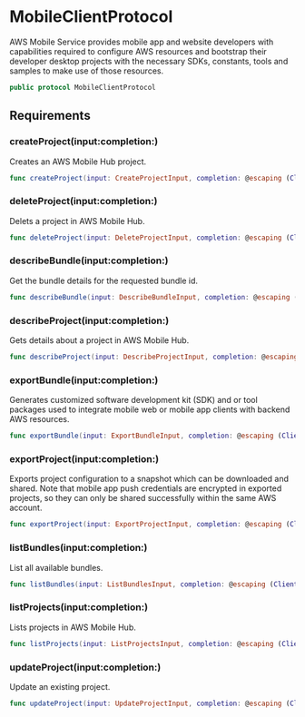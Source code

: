 # MobileClientProtocol

AWS Mobile Service provides mobile app and website developers with capabilities required to configure AWS resources and bootstrap their developer desktop projects with the necessary SDKs, constants, tools and samples to make use of those resources.

``` swift
public protocol MobileClientProtocol 
```

## Requirements

### createProject(input:completion:)

Creates an AWS Mobile Hub project.

``` swift
func createProject(input: CreateProjectInput, completion: @escaping (ClientRuntime.SdkResult<CreateProjectOutputResponse, CreateProjectOutputError>) -> Void)
```

### deleteProject(input:completion:)

Delets a project in AWS Mobile Hub.

``` swift
func deleteProject(input: DeleteProjectInput, completion: @escaping (ClientRuntime.SdkResult<DeleteProjectOutputResponse, DeleteProjectOutputError>) -> Void)
```

### describeBundle(input:completion:)

Get the bundle details for the requested bundle id.

``` swift
func describeBundle(input: DescribeBundleInput, completion: @escaping (ClientRuntime.SdkResult<DescribeBundleOutputResponse, DescribeBundleOutputError>) -> Void)
```

### describeProject(input:completion:)

Gets details about a project in AWS Mobile Hub.

``` swift
func describeProject(input: DescribeProjectInput, completion: @escaping (ClientRuntime.SdkResult<DescribeProjectOutputResponse, DescribeProjectOutputError>) -> Void)
```

### exportBundle(input:completion:)

Generates customized software development kit (SDK) and or tool packages used to integrate mobile web or mobile app clients with backend AWS resources.

``` swift
func exportBundle(input: ExportBundleInput, completion: @escaping (ClientRuntime.SdkResult<ExportBundleOutputResponse, ExportBundleOutputError>) -> Void)
```

### exportProject(input:completion:)

Exports project configuration to a snapshot which can be downloaded and shared. Note that mobile app push credentials are encrypted in exported projects, so they can only be shared successfully within the same AWS account.

``` swift
func exportProject(input: ExportProjectInput, completion: @escaping (ClientRuntime.SdkResult<ExportProjectOutputResponse, ExportProjectOutputError>) -> Void)
```

### listBundles(input:completion:)

List all available bundles.

``` swift
func listBundles(input: ListBundlesInput, completion: @escaping (ClientRuntime.SdkResult<ListBundlesOutputResponse, ListBundlesOutputError>) -> Void)
```

### listProjects(input:completion:)

Lists projects in AWS Mobile Hub.

``` swift
func listProjects(input: ListProjectsInput, completion: @escaping (ClientRuntime.SdkResult<ListProjectsOutputResponse, ListProjectsOutputError>) -> Void)
```

### updateProject(input:completion:)

Update an existing project.

``` swift
func updateProject(input: UpdateProjectInput, completion: @escaping (ClientRuntime.SdkResult<UpdateProjectOutputResponse, UpdateProjectOutputError>) -> Void)
```
